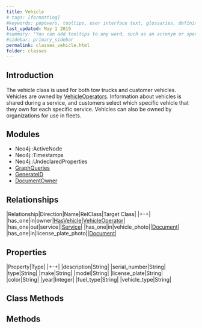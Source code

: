 ```yaml
---
title: Vehicle
# tags: [formatting]
#keywords: popovers, tooltips, user interface text, glossaries, definitions
last_updated: May 1 2019
#summary: "You can add tooltips to any word, such as an acronym or specialized term. Tooltips work well for glossary definitions, because you don't have to keep repeating the definition, nor do you assume the reader already knows the word's meaning."
#sidebar: primary_sidebar
permalink: classes_vehicle.html
folder: classes
---
```


## Introduction

The vehicle class is used for both tow trucks and customer vehicles. Vehicles are owned by [VehicleOperators](/classes_vehicle_operator). Information about vehicles is shared during a service, and customers select which specific vehicle that they own for each specific service. Vehicles can also be owned by organizations for use in fleets.

## Modules

* Neo4j::ActiveNode
* Neo4j::Timestamps
* Neo4j::UndeclaredProperties
* [GraphQueries](/modules_graph_queries.html)
* [GenerateID](/modules_generate_id.html)
* [DocumentOwner](/modules_document_owner.html)

## Relationships

|Relationship|Direction|Name|RelClass|Target Class|
|+-+|
|has_one|in|owner|[HasVehicle](/classes_has_vehicle)|[VehicleOperator](/classes_vehicle_operator)|
|has_one|out|service||[Service](/classes_service)|
|has_one|in|vehicle_photo||[Document](/classes_document)|
|has_one|in|license_plate_photo||[Document](/classes_document)|

## Properties

|Property|Type|
|+-+|
|description|String|
|serial_number|String|
|type|String|
|make|String|
|model|String|
|license_plate|String|
|color|String|
|year|Integer|
|fuel_type|String|
|vehicle_type|String|

## Class Methods

## Methods
